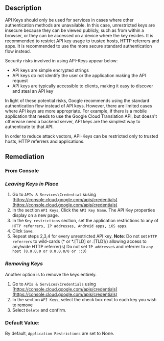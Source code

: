 ## Description


API Keys should only be used for services in cases where other authentication methods are unavailable. In this case, unrestricted keys are insecure because they can be viewed publicly, such as from within a browser, or they can be accessed on a device where the key resides. It is recommended to restrict API key usage to trusted hosts, HTTP referrers and apps. It is recommended to use the more secure standard authentication flow instead.

Security risks involved in using API-Keys appear below:

- API keys are simple encrypted strings
- API keys do not identify the user or the application making the API request
- API keys are typically accessible to clients, making it easy to discover and steal an API key

In light of these potential risks, Google recommends using the standard authentication flow instead of API keys. However, there are limited cases where API keys are more appropriate. For example, if there is a mobile application that needs to use the Google Cloud Translation API, but doesn't otherwise need a backend server, API keys are the simplest way to authenticate to that API.

In order to reduce attack vectors, API-Keys can be restricted only to trusted hosts, HTTP referrers and applications.

## Remediation

### From Console
### *Leaving Keys in Place*

1. Go to `APIs & Services\Credential` susing [https://console.cloud.google.com/apis/credentials](https://console.cloud.google.com/apis/credentials)
2. In the section `API Keys`, Click the `API Key Name`. The API Key properties display on a new page.
3. In the `Key restrictions` section, set the application restrictions to any of `HTTP referrers, IP addresses, Android apps, iOS apps`.
4. Click `Save`.
5. Repeat steps 2,3,4 for every unrestricted API key.
**Note**: Do not set `HTTP referrers` to wild-cards (* or *.[TLD] or .[TLD]/) allowing access to any/wide HTTP referrer(s) Do not set `IP addresse`s and referrer to `any host (0.0.0.0 or 0.0.0.0/0 or ::0)`

### *Removing Keys*
Another option is to remove the keys entirely.

1. Go to `APIs & Services\Credentials` using [https://console.cloud.google.com/apis/credentials](https://console.cloud.google.com/apis/credentials)
2. In the section `API Keys`, select the check box next to each key you wish to remove
3. Select `Delete` and confirm.
 
### Default Value:

By default, `Application Restrictions` are set to None.
